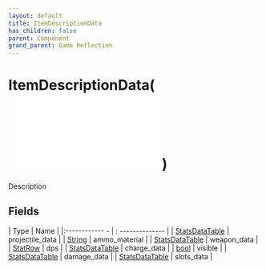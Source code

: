 ```yaml
---
layout: default
title: ItemDescriptionData
has_children: false
parent: Component
grand_parent: Game Reflection
---
```

# ItemDescriptionData( ![ InventoryItemComponent ](game-reflection/components/inventory_item_component.md) )
Description 

## Fields
| Type | Name |
|:------------ - | : -------------- |
| [StatsDataTable](game-reflection/classes/stats_data_table.md) | projectile_data |
| [String](game-reflection/components/string.md) | ammo_material |
| [StatsDataTable](game-reflection/classes/stats_data_table.md) | weapon_data |
| [StatRow](game-reflection/classes/stat_row.md) | dps |
| [StatsDataTable](game-reflection/classes/stats_data_table.md) | charge_data |
| [bool](game-reflection/components/bool.md) | visible |
| [StatsDataTable](game-reflection/classes/stats_data_table.md) | damage_data |
| [StatsDataTable](game-reflection/classes/stats_data_table.md) | slots_data |
